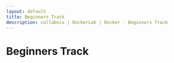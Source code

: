 ```yaml
---
layout: default
title: Beginners Track
description: collabnix | DockerLab | Docker - Beginners Track
---
```


# Beginners Track
